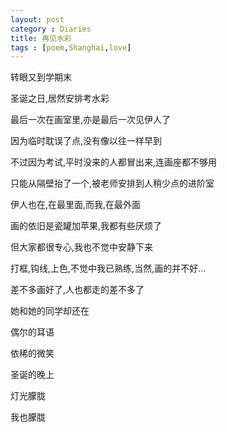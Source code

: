 ```yaml
---
layout: post
category : Diaries
title: 再见水彩
tags : [poem,Shanghai,love]
---
```



转眼又到学期末

圣诞之日,居然安排考水彩

最后一次在画室里,亦是最后一次见伊人了

因为临时耽误了点,没有像以往一样早到

不过因为考试,平时没来的人都冒出来,连画座都不够用

只能从隔壁抬了一个,被老师安排到人稍少点的进阶室

伊人也在,在最里面,而我,在最外面

画的依旧是瓷罐加苹果,我都有些厌烦了

但大家都很专心,我也不觉中安静下来

打框,钩线,上色,不觉中我已熟练,当然,画的并不好...

差不多画好了,人也都走的差不多了

她和她的同学却还在

偶尔的耳语

依稀的微笑

圣诞的晚上

灯光朦胧

我也朦胧
